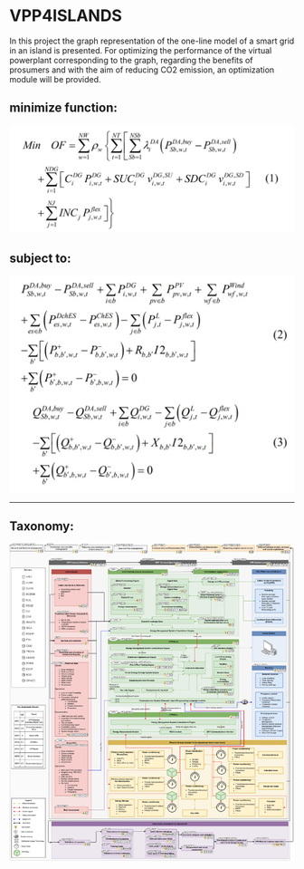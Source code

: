 # VPP4ISLANDS
In this project the graph representation of the one-line model of a smart grid in an island is presented.
For optimizing the performance of the virtual powerplant corresponding to the graph,
regarding the benefits of prosumers and with the aim of reducing CO2 emission,
an optimization module will be provided.

## minimize function:
![](about/MinF.jpg)

## subject to:
![](about/subjectTo.jpg)

---

## Taxonomy:
![](about/TaxonomyUnit.jpg)
